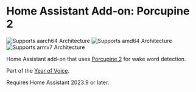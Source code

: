 # Home Assistant Add-on: Porcupine 2

![Supports aarch64 Architecture][aarch64-shield] ![Supports amd64 Architecture][amd64-shield] ![Supports armv7 Architecture][armv7-shield]

Home Assistant add-on that uses [Porcupine 2](https://github.com/Picovoice/porcupine) for wake word detection.

Part of the [Year of Voice](https://www.home-assistant.io/blog/2022/12/20/year-of-voice/).

Requires Home Assistant 2023.9 or later.

[aarch64-shield]: https://img.shields.io/badge/aarch64-yes-green.svg
[amd64-shield]: https://img.shields.io/badge/amd64-yes-green.svg
[armv7-shield]: https://img.shields.io/badge/armv7-yes-green.svg
[armhf-shield]: https://img.shields.io/badge/armhf-no-red.svg
[i386-shield]: https://img.shields.io/badge/i386-no-red.svg
